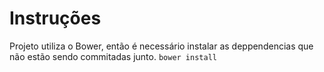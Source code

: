 Instruções
=============

Projeto utiliza o Bower, então é necessário instalar as deppendencias que não estão sendo commitadas junto.
`bower install`
